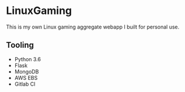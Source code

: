 # LinuxGaming

This is my own Linux gaming aggregate webapp I built for personal use.


## Tooling

  - Python 3.6
  - Flask
  - MongoDB
  - AWS EBS
  - Gitlab CI